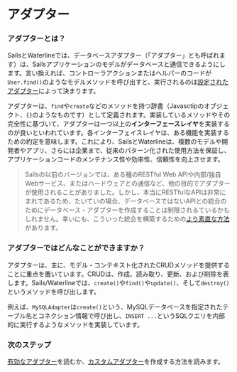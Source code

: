# アダプター

### アダプターとは？

SailsとWaterlineでは、データベースアダプター（「アダプター」とも呼ばれます）は、Sailsアプリケーションのモデルがデータベースと通信できるようにします。言い換えれば、コントローラアクションまたはヘルパーのコードが`User.find()`のようなモデルメソッドを呼び出すと、実行されるのは[設定されたアダプター](https://sailsjs.com/documentation/reference/configuration/sails-config-datastores)によって決まります。

アダプターは、`find`や`create`などのメソッドを持つ辞書（Javasctipのオブジェクト、`{}`のようなものです）として定義されます。実装しているメソッドやその完全性に基づいて、アダプターは一つ以上の**インターフェースレイヤ**を実装するのが良いといわれています。各インターフェイスレイヤは、ある機能を実装するための約定を意味します。これにより、SailsとWaterlineは、複数のモデルや開発者やアプリ、さらには企業まで、従来のパターン化された使用方法を保証し、アプリケーションコードのメンテナンス性や効率性、信頼性を向上させます。

> Sailsの以前のバージョンでは、ある種のRESTful Web APIや内部/独自Webサービス、またはハードウェアとの通信など、他の目的でアダプターが使用されることがありました。しかし、本当にRESTfulなAPIは非常にまれであるため、たいていの場合、データベースではないAPIとの統合のためにデータベース・アダプターを作成することは制限されるているかもしれません。幸いにも、こういった統合を構築するための[より素直な方法](https://sailsjs.com/documentation/concepts/helpers)があります。

### アダプターではどんなことができますか？

アダプターは、主に、モデル・コンテキスト化されたCRUDメソッドを提供することに重点を置いています。CRUDは、作成、読み取り、更新、および削除を表します。Sails/Waterlineでは、`create()`や`find()`や`update()`、そして`destroy()`というメソッドを呼び出します。

例えば、`MySQLAdapter`は`create()`という、MySQLデータベースを指定されたテーブル名とコネクション情報で呼び出し、`INSERT ...`というSQLクエリを内部的に実行するようなメソッドを実装しています。


### 次のステップ

[有効なアダプター](https://sailsjs.com/documentation/concepts/extending-sails/adapters/available-adapters)を読むか、[カスタムアダプター](https://sailsjs.com/documentation/concepts/extending-sails/adapters/custom-adapters)を作成する方法を読みます。

<docmeta name="displayName" value="アダプター">
<docmeta name="stabilityIndex" value="3">
